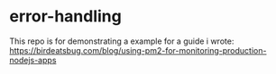 # error-handling



This repo is for demonstrating a example for a guide i wrote: https://birdeatsbug.com/blog/using-pm2-for-monitoring-production-nodejs-apps
